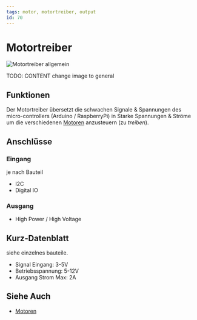```yaml
---
tags: motor, motortreiber, output
id: 70
---
```


# Motortreiber

![Motortreiber allgemein](https://makeyourschool.de/wp-content/uploads/2018/10/70_motortreiber-1024x1024.jpg)

TODO: CONTENT change image to general

## Funktionen

Der Motortreiber übersetzt die schwachen Signale & Spannungen des micro-controllers (Arduino / RaspberryPi) in Starke Spannungen & Ströme um die verschiedenen [Motoren](./motor/) anzusteuern (zu _treiben_).

<!-- more_details -->

## Anschlüsse

### Eingang

je nach Bauteil

-   I2C
-   Digital IO

### Ausgang

-   High Power / High Voltage

## Kurz-Datenblatt

siehe einzelnes bauteile.

-   Signal Eingang: 3-5V
-   Betriebsspannung: 5-12V
-   Ausgang Strom Max: 2A

## Siehe Auch

-   [Motoren](./motor/)
